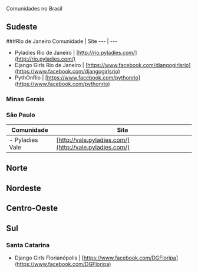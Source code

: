 Comunidades no Brasil

## Sudeste

###Rio de Janeiro
Comunidade | Site 
 --- | --- 
- Pyladies Rio de Janeiro | [http://rio.pyladies.com/](http://rio.pyladies.com/)
- Django Girls Rio de Janeiro | [https://www.facebook.com/djangogirlsrio](https://www.facebook.com/djangogirlsrio)
- PythOnRio | [https://www.facebook.com/pythonrio](https://www.facebook.com/pythonrio)


### Minas Gerais

### São Paulo
Comunidade | Site 
 --- | --- 
- Pyladies Vale | [http://vale.pyladies.com/](http://vale.pyladies.com/)


## Norte

## Nordeste

## Centro-Oeste

## Sul

### Santa Catarina
- Django Girls Florianópolis | [https://www.facebook.com/DGFloripa](https://www.facebook.com/DGFloripa)


